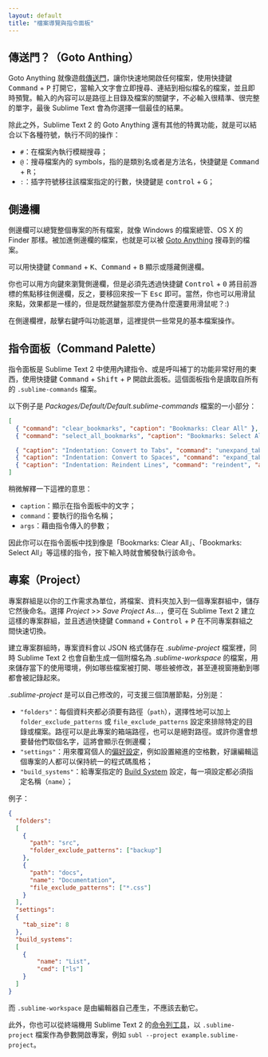 ```yaml
---
layout: default
title: "檔案導覽與指令面板"
---
```

## <span id="goto-anything">傳送門？（Goto Anthing）</span>

Goto Anything 就像遊戲[傳送門](http://www.youtube.com/watch?v=QjF_AAiTPxk)，讓你快速地開啟任何檔案，使用快捷鍵 <kbd>Command</kbd> + <kbd>P</kbd> 打開它，當輸入文字會立即搜尋、連結到相似檔名的檔案，並且即時預覽。輸入的內容可以是路徑上目錄及檔案的關鍵字，不必輸入很精準、很完整的單字，最後 Sublime Text 會為你選擇一個最佳的結果。

除此之外，Sublime Text 2 的 Goto Anything 還有其他的特異功能，就是可以結合以下各種符號，執行不同的操作：

* `#`：在檔案內執行模糊搜尋；
* `@`：搜尋檔案內的 symbols，指的是類別名或者是方法名，快捷鍵是 <kbd>Command</kbd> + <kbd>R</kbd>；
* `:`：插字符號移往該檔案指定的行數，快捷鍵是 <kbd>control</kbd> + <kbd>G</kbd>；

<!-- TODO: 製作一個 GIF 動畫圖 -->

## <span id="sidebar">側邊欄</span>

側邊欄可以總覽整個專案的所有檔案，就像 Windows 的檔案總管、OS X 的 Finder 那樣。被加進側邊欄的檔案，也就是可以被 [Goto Anything](/goto-anything) 搜尋到的檔案。

可以用快捷鍵 <kbd>Command</kbd> + <kbd>K</kbd>、<kbd>Command</kbd> + <kbd>B</kbd> 顯示或隱藏側邊欄。

你也可以用方向鍵來瀏覽側邊欄，但是必須先透過快捷鍵 <kbd>Control</kbd> + <kbd>0</kbd> 將目前游標的焦點移往側邊欄，反之，要移回來按一下 <kbd>Esc</kbd> 即可。當然，你也可以用滑鼠來點，效果都是一樣的，但是既然鍵盤那麼方便為什麼還要用滑鼠呢？:)

在側邊欄裡，敲擊右鍵呼叫功能選單，這裡提供一些常見的基本檔案操作。

<!-- TODO: 加上 sidebar enhacements 補丁 -->

## <span id="command-palette">指令面板（Command Palette）</span>

指令面板是 Sublime Text 2 中使用內建指令、或是呼叫補丁的功能非常好用的東西，使用快捷鍵 <kbd>Command</kbd> + <kbd>Shift</kbd> + <kbd>P</kbd> 開啟此面板。這個面板指令是讀取自所有的 `.sublime-commands` 檔案。

以下例子是 _Packages/Default/Default.sublime-commands_ 檔案的一小部分：

``` json
[
  { "command": "clear_bookmarks", "caption": "Bookmarks: Clear All" },
  { "command": "select_all_bookmarks", "caption": "Bookmarks: Select All" },

  { "caption": "Indentation: Convert to Tabs", "command": "unexpand_tabs", "args": {"set_translate_tabs": true} },
  { "caption": "Indentation: Convert to Spaces", "command": "expand_tabs", "args": {"set_translate_tabs": true} },
  { "caption": "Indentation: Reindent Lines", "command": "reindent", "args": {"single_line": false} }
]
```

稍微解釋一下這裡的意思：

* `caption`：顯示在指令面板中的文字；
* `command`：要執行的指令名稱；
* `args`：藉由指令傳入的參數；

因此你可以在指令面板中找到像是「Bookmarks: Clear All」、「Bookmarks: Select All」等這樣的指令，按下輸入時就會觸發執行該命令。

## <span id="projects">專案（Project）</span>

專案群組是以你的工作需求為單位，將檔案、資料夾加入到一個專案群組中，儲存它然後命名。選擇 _Project_ >> _Save Project As..._，便可在 Sublime Text 2 建立這樣的專案群組，並且透過快捷鍵 <kbd>Command</kbd> + <kbd>Control</kbd> + <kbd>P</kbd> 在不同專案群組之間快速切換。

建立專案群組時，專案資料會以 JSON 格式儲存在 _.sublime-project_ 檔案裡，同時 Sublime Text 2 也會自動生成一個附檔名為 _.sublime-workspace_ 的檔案，用來儲存當下的使用環境，例如哪些檔案被打開、哪些被修改，甚至連視窗捲動到哪都會被記錄起來。

_.sublime-project_ 是可以自己修改的，可支援三個頂層節點，分別是：

* `"folders"`：每個資料夾都必須要有路徑（`path`），選擇性地可以加上 `folder_exclude_patterns` 或 `file_exclude_patterns` 設定來排除特定的目錄或檔案。路徑可以是此專案的箱端路徑，也可以是絕對路徑。或許你還會想要替他們取個名字，這將會顯示在側邊欄；
* `"settings"`：用來覆寫個人的[偏好設定](/customization#settings)，例如設置縮進的空格數，好讓編輯這個專案的人都可以保持統一的程式碼風格；
* `"build_systems"`：給專案指定的 [Build System](/others#build-system) 設定，每一項設定都必須指定名稱（`name`）；

例子：

``` json
{
  "folders":
  [
    {
      "path": "src",
      "folder_exclude_patterns": ["backup"]
    },
    {
      "path": "docs",
      "name": "Documentation",
      "file_exclude_patterns": ["*.css"]
    }
  ],
  "settings":
  {
    "tab_size": 8
  },
  "build_systems":
  [
    {
        "name": "List",
        "cmd": ["ls"]
    }
  ]
}
```

而 `.sublime-workspace` 是由編輯器自己產生，不應該去動它。

此外，你也可以從終端機用 Sublime Text 2 的[命令列工具](/command-line)，以 `.sublime-project` 檔案作為參數開啟專案，例如 `subl --project example.sublime-project`。
